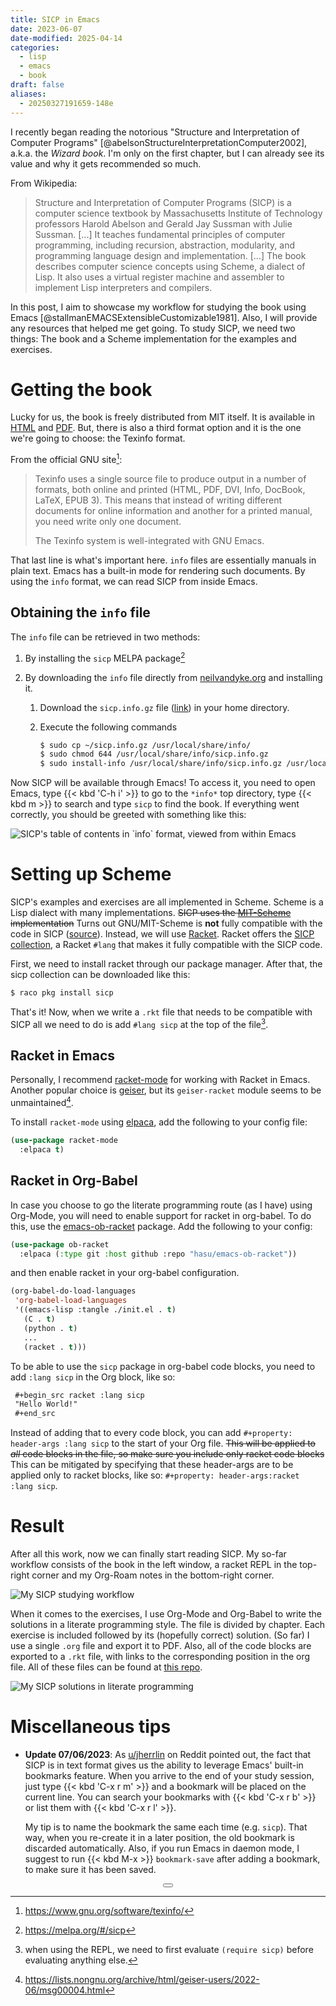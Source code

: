 ```yaml
---
title: SICP in Emacs
date: 2023-06-07
date-modified: 2025-04-14
categories:
  - lisp
  - emacs
  - book
draft: false
aliases:
  - 20250327191659-148e
---
```

I recently began reading the notorious "Structure and Interpretation of Computer Programs" [@abelsonStructureInterpretationComputer2002], a.k.a. the _Wizard book_. I'm only on the first chapter, but I can already see its value and why it gets recommended so much.

From Wikipedia:

> Structure and Interpretation of Computer Programs (SICP) is a computer science textbook by Massachusetts Institute of Technology professors Harold Abelson and Gerald Jay Sussman with Julie Sussman. [...] It teaches fundamental principles of computer programming, including recursion, abstraction, modularity, and programming language design and implementation.
> [...]
> The book describes computer science concepts using Scheme, a dialect of Lisp. It also uses a virtual register machine and assembler to implement Lisp interpreters and compilers.

In this post, I aim to showcase my workflow for studying the book using Emacs [@stallmanEMACSExtensibleCustomizable1981]. Also, I will provide any resources that helped me get going. To study SICP, we need two things: The book and a Scheme implementation for the examples and exercises.

# Getting the book

Lucky for us, the book is freely distributed from MIT itself. It is available in [HTML](https://mitp-content-server.mit.edu/books/content/sectbyfn/books_pres_0/6515/sicp.zip/index.html) and [PDF](https://web.mit.edu/6.001/6.037/sicp.pdf). But, there is also a third format option and it is the one we're going to choose: the Texinfo format.

From the official GNU site[^fn:1]:

> Texinfo uses a single source file to produce output in a number of formats, both online and printed (HTML, PDF, DVI, Info, DocBook, LaTeX, EPUB 3). This means that instead of writing different documents for online information and another for a printed manual, you need write only one document.
>
> The Texinfo system is well-integrated with GNU Emacs.

That last line is what's important here. `info` files are essentially manuals in plain text. Emacs has a built-in mode for rendering such documents. By using the `info` format, we can read SICP from inside Emacs.

## Obtaining the `info` file

The `info` file can be retrieved in two methods:

1.  By installing the `sicp` MELPA package[^fn:2]

2.  By downloading the `info` file directly from [neilvandyke.org](https://www.neilvandyke.org/sicp-texi/) and installing it.
    1.  Download the `sicp.info.gz` file ([link](https://www.neilvandyke.org/sicp-texi/sicp.info.gz)) in your home directory.

    2.  Execute the following commands

        ```bash
        $ sudo cp ~/sicp.info.gz /usr/local/share/info/
        $ sudo chmod 644 /usr/local/share/info/sicp.info.gz
        $ sudo install-info /usr/local/share/info/sicp.info.gz /usr/local/share/info/dir
        ```

Now SICP will be available through Emacs! To access it, you need to open Emacs, type {{< kbd 'C-h i' >}} to go to the `*info*` top directory, type {{< kbd m >}} to search and type `sicp` to find the book. If everything went correctly, you should be greeted with something like this:

![SICP's table of contents in \`info\` format, viewed from within Emacs](sicp%20in%20emacs.png)

# Setting up Scheme

SICP's examples and exercises are all implemented in Scheme. Scheme is a Lisp dialect with many implementations. ~~SICP uses the [MIT-Scheme](https://www.gnu.org/software/mit-scheme/) implementation~~ Turns out GNU/MIT-Scheme is **not** fully compatible with the code in SICP ([source](https://www.reddit.com/r/sicp/comments/mf0j95/comment/gsljkkw/?utm_source=share&utm_medium=web2x&context=3)). Instead, we will use [Racket](https://racket-lang.org/). Racket offers the [SICP collection](https://docs.racket-lang.org/sicp-manual/), a Racket `#lang` that makes it fully compatible with the SICP code.

First, we need to install racket through our package manager. After that, the sicp collection can be downloaded like this:

```bash
$ raco pkg install sicp
```

That's it! Now, when we write a `.rkt` file that needs to be compatible with SICP all we need to do is add <span class="inline-src language-racket" data-lang="racket">`#lang sicp`</span> at the top of the file[^fn:3].

## Racket in Emacs

Personally, I recommend [racket-mode](https://github.com/greghendershott/racket-mode) for working with Racket in Emacs. Another popular choice is [geiser](https://github.com/emacsmirror/geiser), but its `geiser-racket` module seems to be unmaintained[^fn:4].

To install `racket-mode` using [elpaca](https://github.com/progfolio/elpaca/), add the following to your config file:

```lisp
(use-package racket-mode
  :elpaca t)
```

## Racket in Org-Babel

In case you choose to go the literate programming route (as I have) using Org-Mode, you will need to enable support for racket in org-babel. To do this, use the [emacs-ob-racket](https://github.com/hasu/emacs-ob-racket) package. Add the following to your config:

```lisp
(use-package ob-racket
  :elpaca (:type git :host github :repo "hasu/emacs-ob-racket"))
```

and then enable racket in your org-babel configuration.

```lisp
(org-babel-do-load-languages
 'org-babel-load-languages
 '((emacs-lisp :tangle ./init.el . t)
   (C . t)
   (python . t)
   ...
   (racket . t)))
```

To be able to use the `sicp` package in org-babel code blocks, you need to add `:lang sicp` in the Org block, like so:

```org
 #+begin_src racket :lang sicp
 "Hello World!"
 #+end_src
```

Instead of adding that to every code block, you can add `#+property: header-args :lang sicp` to the start of your Org file. ~~This will be applied to _all_ code blocks in the file, so make sure you include only racket code blocks~~ This can be mitigated by specifying that these header-args are to be applied only to racket blocks, like so: `#+property: header-args:racket :lang sicp`.

# Result

After all this work, now we can finally start reading SICP. My so-far workflow consists of the book in the left window, a racket REPL in the top-right corner and my Org-Roam notes in the bottom-right corner.

![My SICP studying workflow](sicp%20workflow.png)

When it comes to the exercises, I use Org-Mode and Org-Babel to write the solutions in a literate programming style. The file is divided by chapter. Each exercise is included followed by its (hopefully correct) solution. (So far) I use a single `.org` file and export it to PDF. Also, all of the code blocks are exported to a `.rkt` file, with links to the corresponding position in the org file. All of these files can be found at [this repo](https://github.com/kchousos/SICP-solutions).

![My SICP solutions in literate programming](sicp%20literate%20notes.png)

# Miscellaneous tips

-   **Update 07/06/2023**: As [u/jherrlin](https://www.reddit.com/r/emacs/comments/143cyw3/comment/jna8ev2/?utm_source=share&utm_medium=web2x&context=3) on Reddit pointed out, the fact that SICP is in text format gives us the ability to leverage Emacs' built-in bookmarks feature. When you arrive to the end of your study session, just type {{< kbd 'C-x r m' >}} and a bookmark will be placed on the current line. You can search your bookmarks with {{< kbd 'C-x r b' >}} or list them with {{< kbd 'C-x r l' >}}.

    My tip is to name the bookmark the same each time (e.g. `sicp`). That way, when you re-create it in a later position, the old bookmark is discarded automatically. Also, if you run Emacs in daemon mode, I suggest to run {{< kbd M-x >}} `bookmark-save` after adding a bookmark, to make sure it has been saved.

[^fn:1]: <https://www.gnu.org/software/texinfo/>
[^fn:2]: <https://melpa.org/#/sicp>
[^fn:3]: when using the REPL, we need to first evaluate <span class="inline-src language-racket" data-lang="racket">`(require sicp)`</span> before evaluating anything else.
[^fn:4]: <https://lists.nongnu.org/archive/html/geiser-users/2022-06/msg00004.html>

<center>
<button class="tinylytics_kudos"></button>
</center>